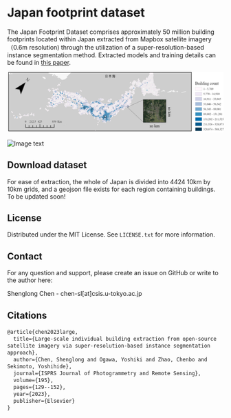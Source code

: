 # Japan footprint dataset

The Japan Footprint Dataset comprises approximately 50 million building footprints located within Japan extracted from Mapbox satellite imagery（0.6m resolution) through the utilization of a super-resolution-based instance segmentation method. Extracted models and training details can be found in [this paper](https://www.sciencedirect.com/science/article/pii/S0924271622002933).

![Image text](https://github.com/sekilab/Japan_footprint_dataset/blob/master/Image/Building_count.png)

![Image text](https://github.com/sekilab/Japan_footprint_dataset/blob/master/Image/Example.png)


## Download dataset
For ease of extraction, the whole of Japan is divided into 4424 10km by 10km grids, and a geojson file exists for each region containing buildings.
To be updated soon!

<!-- LICENSE -->
## License

Distributed under the MIT License. See `LICENSE.txt` for more information.





<!-- CONTACT -->
## Contact

For any question and support, please create an issue on GitHub or write to the author here:

Shenglong Chen  - chen-sl[at]csis.u-tokyo.ac.jp



## Citations
```csv
@article{chen2023large,
  title={Large-scale individual building extraction from open-source satellite imagery via super-resolution-based instance segmentation approach},
  author={Chen, Shenglong and Ogawa, Yoshiki and Zhao, Chenbo and Sekimoto, Yoshihide},
  journal={ISPRS Journal of Photogrammetry and Remote Sensing},
  volume={195},
  pages={129--152},
  year={2023},
  publisher={Elsevier}
}
```

